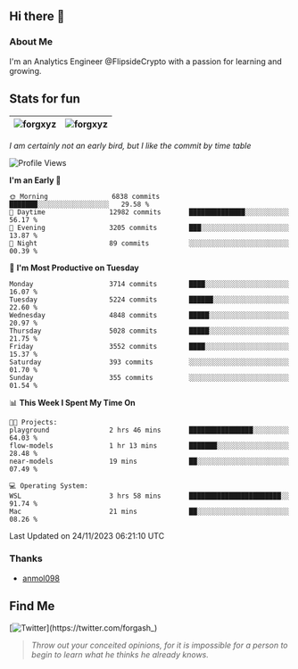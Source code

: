 ## Hi there 👋

### About Me

I'm an Analytics Engineer @FlipsideCrypto with a passion for learning and growing.
  
## Stats for fun

| <img align="center" src="https://github-readme-streak-stats.herokuapp.com/?user=forgxyz&theme=tokyonight" alt="forgxyz" /> | <img align="center" src="https://github-readme-stats.vercel.app/api?username=forgxyz&theme=tokyonight&show_icons=true" alt="forgxyz" /> |
| ------------- |------------- |

*I am certainly not an early bird, but I like the commit by time table*  

<!--START_SECTION:waka-->
![Profile Views](http://img.shields.io/badge/Profile%20Views-1-blue)

**I'm an Early 🐤** 

```text
🌞 Morning                6838 commits        ███████░░░░░░░░░░░░░░░░░░   29.58 % 
🌆 Daytime                12982 commits       ██████████████░░░░░░░░░░░   56.17 % 
🌃 Evening                3205 commits        ███░░░░░░░░░░░░░░░░░░░░░░   13.87 % 
🌙 Night                  89 commits          ░░░░░░░░░░░░░░░░░░░░░░░░░   00.39 % 
```
📅 **I'm Most Productive on Tuesday** 

```text
Monday                   3714 commits        ████░░░░░░░░░░░░░░░░░░░░░   16.07 % 
Tuesday                  5224 commits        ██████░░░░░░░░░░░░░░░░░░░   22.60 % 
Wednesday                4848 commits        █████░░░░░░░░░░░░░░░░░░░░   20.97 % 
Thursday                 5028 commits        █████░░░░░░░░░░░░░░░░░░░░   21.75 % 
Friday                   3552 commits        ████░░░░░░░░░░░░░░░░░░░░░   15.37 % 
Saturday                 393 commits         ░░░░░░░░░░░░░░░░░░░░░░░░░   01.70 % 
Sunday                   355 commits         ░░░░░░░░░░░░░░░░░░░░░░░░░   01.54 % 
```


📊 **This Week I Spent My Time On** 

```text
🐱‍💻 Projects: 
playground               2 hrs 46 mins       ████████████████░░░░░░░░░   64.03 % 
flow-models              1 hr 13 mins        ███████░░░░░░░░░░░░░░░░░░   28.48 % 
near-models              19 mins             ██░░░░░░░░░░░░░░░░░░░░░░░   07.49 % 

💻 Operating System: 
WSL                      3 hrs 58 mins       ███████████████████████░░   91.74 % 
Mac                      21 mins             ██░░░░░░░░░░░░░░░░░░░░░░░   08.26 % 
```


 Last Updated on 24/11/2023 06:21:10 UTC
<!--END_SECTION:waka-->

### Thanks
 - [anmol098](https://github.com/anmol098/waka-readme-stats/)
  
## Find Me
[![Twitter](https://img.shields.io/twitter/url/https/twitter.com/forgash_.svg?style=social&label=Follow%20%40forgash_)](https://twitter.com/forgash_)


> *Throw out your conceited opinions, for it is impossible for a person to begin to learn what he thinks he already knows.* 
